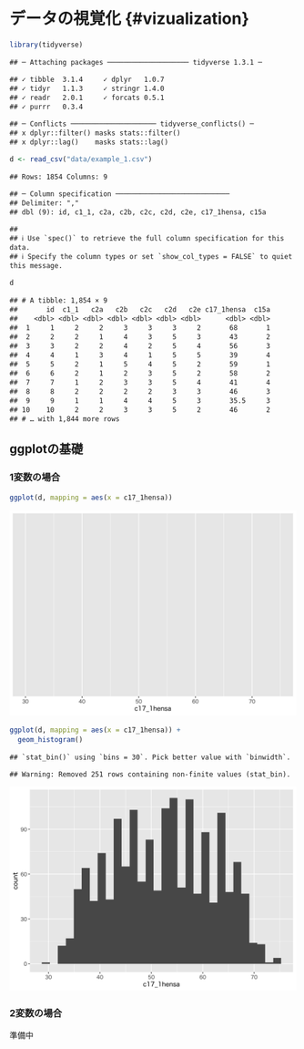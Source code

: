# データの視覚化 {#vizualization}




```r
library(tidyverse)
```

```
## ─ Attaching packages ──────────────────── tidyverse 1.3.1 ─
```

```
## ✓ tibble  3.1.4     ✓ dplyr   1.0.7
## ✓ tidyr   1.1.3     ✓ stringr 1.4.0
## ✓ readr   2.0.1     ✓ forcats 0.5.1
## ✓ purrr   0.3.4
```

```
## ─ Conflicts ───────────────────── tidyverse_conflicts() ─
## x dplyr::filter() masks stats::filter()
## x dplyr::lag()    masks stats::lag()
```


```r
d <- read_csv("data/example_1.csv")
```

```
## Rows: 1854 Columns: 9
```

```
## ─ Column specification ────────────────────────────
## Delimiter: ","
## dbl (9): id, c1_1, c2a, c2b, c2c, c2d, c2e, c17_1hensa, c15a
```

```
## 
## ℹ Use `spec()` to retrieve the full column specification for this data.
## ℹ Specify the column types or set `show_col_types = FALSE` to quiet this message.
```

```r
d
```

```
## # A tibble: 1,854 × 9
##       id  c1_1   c2a   c2b   c2c   c2d   c2e c17_1hensa  c15a
##    <dbl> <dbl> <dbl> <dbl> <dbl> <dbl> <dbl>      <dbl> <dbl>
##  1     1     2     2     3     3     3     2       68       1
##  2     2     2     1     4     3     5     3       43       2
##  3     3     2     2     4     2     5     4       56       3
##  4     4     1     3     4     1     5     5       39       4
##  5     5     2     1     5     4     5     2       59       1
##  6     6     2     1     2     3     5     2       58       2
##  7     7     1     2     3     3     5     4       41       4
##  8     8     2     2     2     2     3     3       46       3
##  9     9     1     1     4     4     5     3       35.5     3
## 10    10     2     2     3     3     5     2       46       2
## # … with 1,844 more rows
```



## ggplotの基礎

### 1変数の場合


```r
ggplot(d, mapping = aes(x = c17_1hensa))
```

<img src="06-ggplot_files/figure-html/unnamed-chunk-3-1.png" width="672" />


```r
ggplot(d, mapping = aes(x = c17_1hensa)) + 
  geom_histogram()
```

```
## `stat_bin()` using `bins = 30`. Pick better value with `binwidth`.
```

```
## Warning: Removed 251 rows containing non-finite values (stat_bin).
```

<img src="06-ggplot_files/figure-html/unnamed-chunk-4-1.png" width="672" />


### 2変数の場合

準備中
